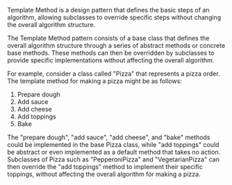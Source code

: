 

Template Method is a design pattern that defines the basic steps of an algorithm, allowing subclasses to override specific steps without changing the overall algorithm structure.

The Template Method pattern consists of a base class that defines the overall algorithm structure through a series of abstract methods or concrete base methods. These methods can then be overridden by subclasses to provide specific implementations without affecting the overall algorithm.

For example, consider a class called "Pizza" that represents a pizza order. The template method for making a pizza might be as follows:

1. Prepare dough
2. Add sauce
3. Add cheese
4. Add toppings
5. Bake

The "prepare dough", "add sauce", "add cheese", and "bake" methods could be implemented in the base Pizza class, while "add toppings" could be abstract or even implemented as a default method that takes no action. Subclasses of Pizza such as "PepperoniPizza" and "VegetarianPizza" can then override the "add toppings" method to implement their specific toppings, without affecting the overall algorithm for making a pizza.